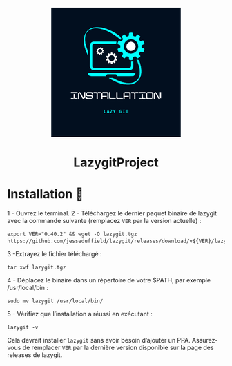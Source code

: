   <p align="center">
  <img src="../img/logo-install.png" alt="image" width="300" height="auto">
<h1 align="center">LazygitProject</h1>

# Installation :bookmark_tabs:

1 - Ouvrez le terminal.
2 - Téléchargez le dernier paquet binaire de lazygit avec la commande suivante (remplacez `VER` par la version actuelle) :
```
export VER="0.40.2" && wget -O lazygit.tgz https://github.com/jesseduffield/lazygit/releases/download/v${VER}/lazygit_${VER}_Linux_x86_64.tar.gz
```

3 -Extrayez le fichier téléchargé :
```
tar xvf lazygit.tgz
```
4 - Déplacez le binaire dans un répertoire de votre $PATH, par exemple /usr/local/bin :
```
sudo mv lazygit /usr/local/bin/
```
5 - Vérifiez que l’installation a réussi en exécutant :
```
lazygit -v
```
Cela devrait installer `lazygit` sans avoir besoin d’ajouter un PPA. Assurez-vous de remplacer `VER` par la dernière version disponible sur la page des releases de lazygit.